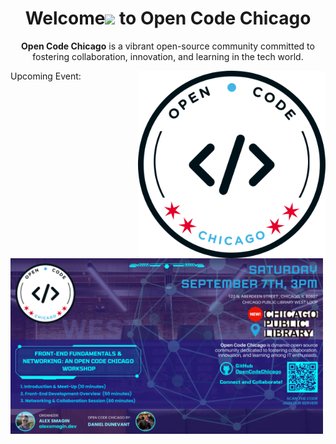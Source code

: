 **<h1 align="center">Welcome<span><img src="https://media.giphy.com/media/hvRJCLFzcasrR4ia7z/giphy.gif" width="30px"/></span> to Open Code Chicago</h1>**

<p align="center"><b>Open Code Chicago</b> is a vibrant open-source community committed to fostering collaboration, innovation, and learning in the tech world.
</p>

<img
  align="right"
  width="300"
  src="../images/logo.png"
  alt="Open Code Chicago official logo"
/>

<span>Upcoming Event:</span>

<img
  align="left"
  width="500"
  src="../images/september7th.png"
  alt="Upcoming Open Code Chicago event"
/>
